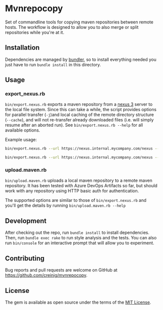 # Mvnrepocopy

Set of commandline tools for copying maven repositories between remote hosts. The workflow is designed to allow you to also merge or split repositories while you're at it.

## Installation

Dependencies are managed by [bundler](https://bundler.io), so to install everything needed you just have to run `bundle install` in this directory.

## Usage

### export_nexus.rb

`bin/export.nexus.rb` exports a maven repository from a [nexus 3](https://www.sonatype.com/products/sonatype-nexus-repository) server to the local file system.
Since this can take a while, the script provides options for parallel transfer (`-j`)and local caching of the remote directory structure (`--cache`), and will
not re-transfer already downloaded files (i.e. will simply resume after an aborted run). See `bin/export.nexus.rb --help` for all available options.

Example usage:

```bash
bin/export.nexus.rb --url https://nexus.internal.mycompany.com/nexus --repo public -j 8 --cache

bin/export.nexus.rb --url https://nexus.internal.mycompany.com/nexus --repo thirdparty -j 8 --cache --filter org/apache/commons-lang3
```

### upload.maven.rb

`bin/upload.maven.rb` uploads a local maven repository to a remote maven repository. It has been tested with Azure DevOps Artifacts so far, but should work with 
any repository using HTTP basic auth for authentication.

The supported options are similar to those of `bin/export.nexus.rb` and you'll get the details by running `bin/upload.maven.rb --help`

## Development

After checking out the repo, run `bundle install` to install dependencies. Then, run `bundle exec rake` to run style analysis and the tests. You can also run `bin/console` for an interactive prompt that will allow you to experiment.

## Contributing

Bug reports and pull requests are welcome on GitHub at https://github.com/creinig/mvnrepocopy.

## License

The gem is available as open source under the terms of the [MIT License](https://opensource.org/licenses/MIT).
